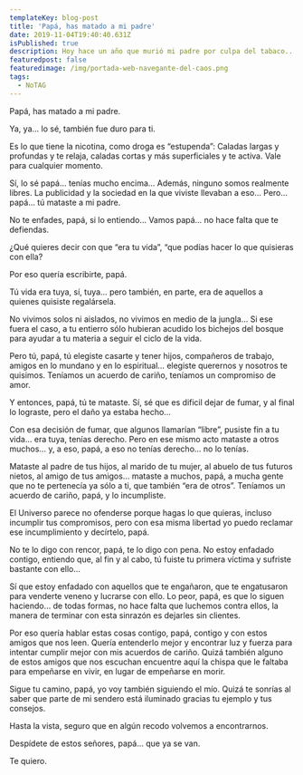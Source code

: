 ```yaml
---
templateKey: blog-post
title: 'Papá, has matado a mi padre'
date: 2019-11-04T19:40:40.631Z
isPublished: true
description: Hoy hace un año que murió mi padre por culpa del tabaco...
featuredpost: false
featuredimage: /img/portada-web-navegante-del-caos.png
tags:
  - NoTAG
---
```

Papá, has matado a mi padre.



Ya, ya… lo sé, también fue duro para ti.



Es lo que tiene la nicotina, como droga es “estupenda”: Caladas largas y profundas y te relaja, caladas cortas y más superficiales y te activa. Vale para cualquier momento.



Sí, lo sé papá… tenías mucho encima... Además, ninguno somos realmente libres. La publicidad y la sociedad en la que viviste llevaban a eso…  Pero… papá… tú mataste a mi padre.



No te enfades, papá, si lo entiendo… Vamos papá… no hace falta que te defiendas.



¿Qué quieres decir con que “era tu vida”, “que podías hacer lo que quisieras con ella?



Por eso quería escribirte, papá.



Tú vida era tuya, sí, tuya… pero también, en parte, era de aquellos a quienes quisiste regalársela.



No vivimos solos ni aislados, no vivimos en medio de la jungla… Si ese fuera el caso, a tu entierro sólo hubieran acudido los bichejos del bosque para ayudar a tu materia a seguir el ciclo de la vida.



Pero tú, papá, tú elegiste casarte y tener hijos, compañeros de trabajo, amigos en lo mundano y en lo espiritual… elegiste querernos y nosotros te quisimos. Teníamos un acuerdo de cariño, teníamos un compromiso de amor.



Y entonces, papá, tú te mataste. Sí, sé que es dificil dejar de fumar, y al final lo lograste, pero el daño ya estaba hecho...


Con esa decisión de fumar, que algunos llamarían “libre”, pusiste fin a tu vida… era tuya, tenías derecho. Pero en ese mismo acto mataste a otros muchos… y, a eso, papá, a eso no tenías derecho… no lo tenías.



Mataste al padre de tus hijos, al marido de tu mujer, al abuelo de tus futuros nietos, al amigo de tus amigos… mataste a muchos, papá, a mucha gente que no te pertenecía ya sólo a ti, que también “era de otros”. Teníamos un acuerdo de cariño, papá, y lo incumpliste.


El Universo parece no ofenderse porque hagas lo que quieras, incluso incumplir tus compromisos, pero con esa misma libertad yo puedo reclamar ese incumplimiento y decírtelo, papá.


No te lo digo con rencor, papá, te lo digo con pena. No estoy enfadado contigo, entiendo que, al fin y al cabo, tú fuiste tu primera víctima y sufriste bastante con ello...



Sí que estoy enfadado con aquellos que te engañaron, que te engatusaron para venderte veneno y lucrarse con ello. Lo peor, papá, es que lo siguen haciendo… de todas formas, no hace falta que luchemos contra ellos, la manera de terminar con esta sinrazón es dejarles sin clientes.



Por eso quería hablar estas cosas contigo, papá, contigo y con estos amigos que nos leen. Quería entenderlo mejor y encontrar luz y fuerza para intentar cumplir mejor con mis acuerdos de cariño. Quizá también alguno de estos amigos que nos escuchan encuentre aquí la chispa que le faltaba para empeñarse en vivir, en lugar de empeñarse en morir.



Sigue tu camino, papá, yo voy también siguiendo el mío. Quizá te sonrías al saber que parte de mi sendero está iluminado gracias tu ejemplo y tus consejos.



Hasta la vista, seguro que en algún recodo volvemos a encontrarnos.



Despídete de estos señores, papá… que ya se van.



Te quiero.

